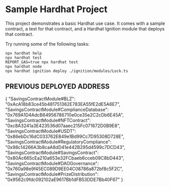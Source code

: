 # Sample Hardhat Project

This project demonstrates a basic Hardhat use case. It comes with a sample contract, a test for that contract, and a Hardhat Ignition module that deploys that contract.

Try running some of the following tasks:

```shell
npx hardhat help
npx hardhat test
REPORT_GAS=true npx hardhat test
npx hardhat node
npx hardhat ignition deploy ./ignition/modules/Lock.ts
```

## PREVIOUS DEPLOYED ADDRESS
{
  "SavingsContractModule#BLZ": "0xAcA18b83ce45b481751362E783EA55fE2dE5A6E7",
  "SavingsContractModule#ComplianceDatabase": "0x769A1D4AdcB64956786710e0ce35e2C2cDb6E45A",
  "SavingsContractModule#NFTContract": "0xc8A3241a3E423536d07aaec215Fc071672D0B9E8",
  "SavingsContractModule#USDT": "0x86ebDc16dC033762E849e1Bd99Cc7D95308D728E",
  "SavingsContractModule#RegulatoryCompliance": "0x98c14266A3b8caA8dD41e442B295d4599c7DCD43",
  "SavingsContractModule#SavingsContract": "0x80Ac665cEa210a653e32FCbaeb6cceb09C8bD443",
  "SavingsContractModule#DAOGovernance": "0x760a98e9f45EC089D9EE04C08786a872bf8c5F2C",
  "SavingsContractModule#PrizeDistribution": "0x9562c9fdc092102aE9617Bb1dFB53DDE7Bb40F67"
}
